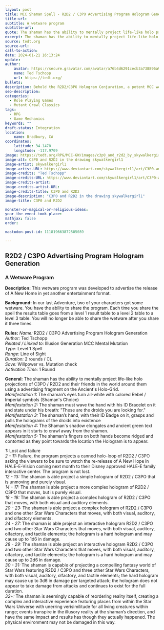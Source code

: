 ```yaml
---
layout: post
title: MCC Shaman Spell - R2D2 / C3PO Advertising Program Hologram Generation
title-url: 
subtitle: A wetware program
subtitle-url: 
quote: The shaman has the ability to mentally project life-like holo projections of C3PO / R2D2 and their friends in the world around them using a advertising fragment on the Ancient's Holo-Grid.  
excerpt: The shaman has the ability to mentally project life-like holo projections of C3PO / R2D2 and their friends in the world around them using a advertising fragment on the Ancient's Holo-Grid.  
source: tedt.org
source-url: 
call-to-action: 
date: 2024-01-21 16:13:24
update:
author:
    avatar: https://secure.gravatar.com/avatar/a76b4d6291cecb3a738896a971bfb903?s=512&d=mp&r=g
    name: Ted Tschopp
    url: https://tedt.org/
bullets:
description: Behold the R2D2/C3PO Hologram Conjuration, a potent MCC wetware incantation summoning the Star Wars ancients as living holograms. Transform gatherings with a hierarchy of holographic marvels, from rudimentary shadows to realms of immersive illusion, all forged to bewitch devotees of the Star Wars mythos and transmute the art of heraldry.
seo-description: 
categories:
  - Role Playing Games
  - Mutant Crawl Classics
tags:
  - RPG
  - Game Mechanics
keywords: ""
draft-status: Integration
location:
    name: Bradbury, CA
coordinates:
    latitude: 34.1470
    longitude: -117.9709
image: https://tedt.org/RPG/MCC-GW/images/c3p0_and_r2d2_by_skywalkergirl1_d3ajxp7-fullview.jpg
image-alt: C3P0 and R2D2 in the drawing skywalkergirl1
image-artist: skywalkergirl1
image-artist-URL: https://www.deviantart.com/skywalkergirl1/art/C3P0-and-R2D2-199124827
image-credits: "Ted Tschopp"
image-credits-URL: https://www.deviantart.com/skywalkergirl1/art/C3P0-and-R2D2-199124827
image-credits-artist:
image-credits-artist-URL:
image-credits-title: C3P0 and R2D2
image-description: "C3P0 and R2D2 in the drawing skywalkergirl1"
image-title: C3P0 and R2D2

monster-or-magical-or-religious-ideas:  
year-the-event-took-place:
mathjax: false
order:

mastodon-post-id: 111819663872505089

---
```


## R2D2 / C3PO Advertising Program Hologram Generation

### A Wetware Program

**Description:** This wetware program was developed to advertise the release of A New Home in yet another entertainment format.

**Background:** In our last Adventure, two of your characters got some wetware. You have the ability to share the program. Each time you share the spell the results table goes from a level 1 result table to a level 2 table to a level 3 table. You will no longer be able to share the wetware after you share it three times.

**Rules:** _Name:_ R2D2 / C3PO Advertising Program Hologram Generation  
_Author:_ Ted Tschopp  
_Related / Linked to:_ Illusion Generation MCC Mental Mutation  
_Type:_ Level 1 Spell  
_Range:_ Line of Sight  
_Duration:_ 2 rounds / CL  
_Save:_ Willpower vs. Mutation check  
_Activation Time:_ 1 Round

**General:** The shaman has the ability to mentally project life-like holo projections of C3PO / R2D2 and their friends in the world around them using a advertising fragment on the Ancient's Holo-Grid.  
_Manifestation 1:_ The shaman’s eyes turn all-white with colored Rebel / Imperial symbols (Shaman's Choice)  
_Manifestation 2:_ The shaman must wave the hand with his ID Bracelet on it and state under his breath: "These are the droids you are looking for."  
_Manifestation 3:_ The shaman’s hand, with their ID Badge on it, grasps and pulls the holograms of the droids into existence  
_Manifestation 4:_ The Shaman's shadow elongates and ancient green text appears in it starts to crawl away from the shamen.  
_Manifestation 5:_ The shaman's fingers on both hands become ridged and contorted as they point towards the location the Hologram is to appear.

_1:_ Lost and failure  
_2 - 11:_ Failure, the program projects a canned holo-loop of R2D2 / C3PO asking the viewers to be sure to watch the re-release of A New Hope in HALE-E-Vision coming next month to their Disney approved HALE-E family interactive center. The program is not lost.  
_12 - 13:_ The shaman is able project a simple hologram of R2D2 / C3PO that is unmoving and purely visual.  
_14 - 17:_ The shaman is able project a more complex hologram of R2D2 / C3PO that moves, but is purely visual.  
_18 - 19:_ The shaman is able project a complex hologram of R2D2 / C3PO that moves, with both visual and auditory elements.  
_20 - 23:_ The shaman is able project a complex hologram of R2D2 / C3PO and one other Star Wars Characters that moves, with both visual, auditory, and olfactory elements.  
_24 - 27:_ The shaman is able project an interactive hologram R2D2 / C3PO and two other Star Wars Characters that moves, with both visual, auditory, olfactory, and tactile elements; the hologram is a hard hologram and may cause up to 1d6 in damage.  
_28 - 29:_ The shaman is able project an interactive hologram R2D2 / C3PO and two other Star Wars Characters that moves, with both visual, auditory, olfactory, and tactile elements; the hologram is a hard hologram and may cause up to 2d6 in damage.  
_30 - 31:_ The shaman is capable of projecting a compelling fantasy world of Star Wars featuring R2D2 / C3PO and three other Star Wars Characters, with both visual, auditory, olfactory, and tactile elements; the hard hologram may cause up to 3d6 in damage per targeted attack; the hologram does not appear to take damage from attacks and continues to exist for the full duration.  
_32+:_ The shaman is seemingly capable of reordering reality itself, creating a complex and interactive experience featuring places from within the Star Wars Universe with unerring verisimilitude for all living creatures within range; events transpire in the illusory reality at the shaman’s direction, and have the same impact and results has though they actually happened. The physical environment may not be damaged in this way.
